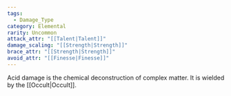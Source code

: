 ```yaml
---
tags:
  - Damage_Type
category: Elemental
rarity: Uncommon
attack_attr: "[[Talent|Talent]]"
damage_scaling: "[[Strength|Strength]]"
brace_attr: "[[Strength|Strength]]"
avoid_attr: "[[Finesse|Finesse]]"
---
```

Acid damage is the chemical deconstruction of complex matter. It is wielded by the [[Occult|Occult]].